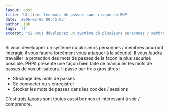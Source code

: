 ```yaml
---
layout: post
title: 'Utiliser les mots de passes sans risque en PHP'
date: '2006-02-06 09:45:03'
author: j0k
tags: '[]'
excerpt: "Si vous développez un système où plusieurs personnes / membres pourront interagir, il vous faudra forcément vous attaquer à la sécurité. Il vous faudra travailler la protection des mots de passes de la façon la plus sécurisé possible.     \nPHPit présente une façon bien faite de manipuler les mots de passes de vos utilisateurs.   Il passe par trois gros      …"
---
```


Si vous développez un système où plusieurs personnes / membres pourront interagir, il vous faudra forcément vous attaquer à la sécurité. Il vous faudra travailler la protection des mots de passes de la façon la plus sécurisé possible.
PHPit présente une façon bien faite de manipuler les mots de passes de vos utilisateurs.   Il passe par trois gros titres :
* Stockage des mots de passes
* Se connecter ou s'enregistrer
* Stocker les mots de passes dans les cookies / sessions

C'est [trois façons](http://www.phpit.net/article/handling-passwords-safely-php/) sont toutes aussi bonnes et intéressant à voir / comprendre.
